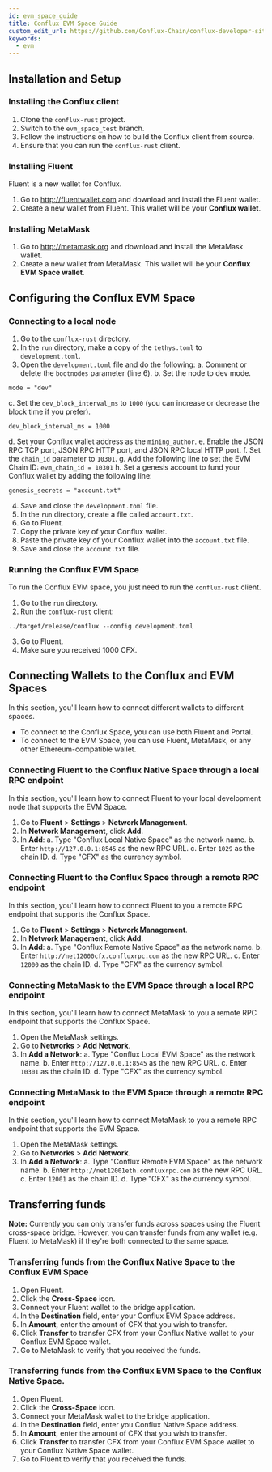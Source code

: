 ```yaml
---
id: evm_space_guide
title: Conflux EVM Space Guide
custom_edit_url: https://github.com/Conflux-Chain/conflux-developer-site/edit/master/docs/v2-hardfork/evm-space-guide.md
keywords:
  - evm
---
```


## Installation and Setup

### Installing the Conflux client

1. Clone the `conflux-rust` project.
2. Switch to the `evm_space_test` branch.
3. Follow the instructions on how to build the Conflux client from source. 
4. Ensure that you can run the `conflux-rust` client.

### Installing Fluent

Fluent is a new wallet for Conflux.

1. Go to http://fluentwallet.com and download and install the Fluent wallet.
2. Create a new wallet from Fluent. This wallet will be your **Conflux wallet**.

### Installing MetaMask

1. Go to http://metamask.org and download and install the MetaMask wallet.
2. Create a new wallet from MetaMask. This wallet will be your **Conflux EVM Space wallet**.

## Configuring the Conflux EVM Space

### Connecting to a local node

1. Go to the `conflux-rust` directory.
2. In the `run` directory, make a copy of the `tethys.toml` to `development.toml`.
3. Open the `development.toml` file and do the following:
   a. Comment or delete the `bootnodes` parameter (line 6).
   b. Set the node to dev mode.

```
mode = "dev"
```
   c. Set the `dev_block_interval_ms` to `1000` (you can increase or decrease the block time if you prefer).
```
dev_block_interval_ms = 1000
```
   d. Set your Conflux wallet address as the `mining_author`.
   e. Enable the JSON RPC TCP port, JSON RPC HTTP port, and JSON RPC local HTTP port.
   f. Set the `chain_id` parameter to `10301`.
   g. Add the following line to set the EVM Chain ID:
    ```
    evm_chain_id = 10301
    ```
   h. Set a genesis account to fund your Conflux wallet by adding the following line:
   ```
   genesis_secrets = "account.txt"
   ```
4. Save and close the `development.toml` file.
5. In the `run` directory, create a file called `account.txt`.
6. Go to Fluent.
7. Copy the private key of your Conflux wallet.
8. Paste the private key of your Conflux wallet into the `account.txt` file. 
9. Save and close the `account.txt` file.

### Running the Conflux EVM Space

To run the Conflux EVM space, you just need to run the `conflux-rust` client.

1. Go to the `run` directory.
2. Run the `conflux-rust` client:
```
../target/release/conflux --config development.toml
```
3. Go to Fluent.
4. Make sure you received 1000 CFX.

## Connecting Wallets to the Conflux and EVM Spaces

In this section, you'll learn how to connect different wallets to different spaces.

* To connect to the Conflux Space, you can use both Fluent and Portal.
* To connect to the EVM Space, you can use Fluent, MetaMask, or any other Ethereum-compatible wallet.

### Connecting Fluent to the Conflux Native Space through a local RPC endpoint

In this section, you'll learn how to connect Fluent to your local development node that supports the EVM Space.

1. Go to **Fluent** > **Settings** > **Network Management**.
2. In **Network Management**, click **Add**.
3. In **Add**:
    a. Type "Conflux Local Native Space" as the network name.
    b. Enter `http://127.0.0.1:8545` as the new RPC URL.
    c. Enter `1029` as the chain ID.
    d. Type "CFX" as the currency symbol.

### Connecting Fluent to the Conflux Space through a remote RPC endpoint

In this section, you'll learn how to connect Fluent to you a remote RPC endpoint that supports the Conflux Space.

1. Go to **Fluent** > **Settings** > **Network Management**.
2. In **Network Management**, click **Add**.
3. In **Add**:
    a. Type "Conflux Remote Native Space" as the network name.
    b. Enter `http://net12000cfx.confluxrpc.com` as the new RPC URL.
    c. Enter `12000` as the chain ID.
    d. Type "CFX" as the currency symbol.

### Connecting MetaMask to the EVM Space through a local RPC endpoint

In this section, you'll learn how to connect MetaMask to you a remote RPC endpoint that supports the Conflux Space.

1. Open the MetaMask settings.
2. Go to **Networks** > **Add Network**.
3. In **Add a Network**:
    a. Type "Conflux Local EVM Space" as the network name.
    b. Enter `http://127.0.0.1:8545` as the new RPC URL.
    c. Enter `10301` as the chain ID.
    d. Type "CFX" as the currency symbol.

### Connecting MetaMask to the EVM Space through a remote RPC endpoint

In this section, you'll learn how to connect MetaMask to you a remote RPC endpoint that supports the EVM Space.

1. Open the MetaMask settings.
2. Go to **Networks** > **Add Network**.
3. In **Add a Network**:
    a. Type "Conflux Remote EVM Space" as the network name.
    b. Enter `http://net12001eth.confluxrpc.com` as the new RPC URL.
    c. Enter `12001` as the chain ID.
    d. Type "CFX" as the currency symbol.

## Transferring funds

**Note:** Currently you can only transfer funds across spaces using the Fluent cross-space bridge. However, you can transfer funds from any wallet (e.g. Fluent to MetaMask) if they're both connected to the same space.

### Transferring funds from the Conflux Native Space to the Conflux EVM Space

1. Open Fluent.
2. Click the **Cross-Space** icon.
3. Connect your Fluent wallet to the bridge application.
4. In the **Destination** field, enter your Conflux EVM Space address.
5. In **Amount**, enter the amount of CFX that you wish to transfer.
6. Click **Transfer** to transfer CFX from your Conflux Native wallet to your Conflux EVM Space wallet.
7. Go to MetaMask to verify that you received the funds.

### Transferring funds from the Conflux EVM Space to the Conflux Native Space.

1. Open Fluent.
2. Click the **Cross-Space** icon.
3. Connect your MetaMask wallet to the bridge application.
4. In the **Destination** field, enter you Conflux Native Space address.
5. In **Amount**, enter the amount of CFX that you wish to transfer.
6. Click **Transfer** to transfer CFX from your Conflux EVM Space wallet to your Conflux Native Space wallet.
7. Go to Fluent to verify that you received the funds.
